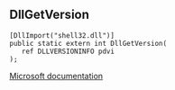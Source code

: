 ## DllGetVersion

```
[DllImport("shell32.dll")]
public static extern int DllGetVersion(
   ref DLLVERSIONINFO pdvi
);
```

[Microsoft documentation](https://docs.microsoft.com/en-us/windows/win32/api/shlwapi/nf-shlwapi-dllgetversion)
